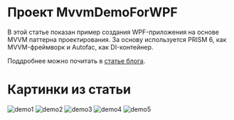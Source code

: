 # Проект MvvmDemoForWPF
В этой статье показан пример создания WPF-приложения на основе MVVM паттерна проектирования. За основу используется PRISM 6, как MVVM-фреймворк и Autofac, как DI-контейнер.

 Поддробнее можно почитать в [статье блога](http://www.calabonga.net/blog/post/187).

# Картинки из статьи
![demo1](http://www.calabonga.net/uploads/images/187/187-10.png)
![demo2](http://www.calabonga.net/uploads/images/187/187-20.png)
![demo3](http://www.calabonga.net/uploads/images/187/187-30.png)
![demo4](http://www.calabonga.net/uploads/images/187/187-40.png)
![demo5](http://www.calabonga.net/uploads/images/187/187-50.png)
